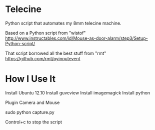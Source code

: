 Telecine
========

Python script that automates my 8mm telecine machine.

Based on a Python script from "wistof"
http://www.instructables.com/id/Mouse-as-door-alarm/step3/Setup-Python-script/

That script borrowed all the best stuff from "rmt"
https://github.com/rmt/pyinputevent

How I Use It
========

Install Ubuntu 12.10
Install guvcview
Install imagemagick
Install python

Plugin Camera and Mouse

sudo python capture.py

Control+c to stop the script
